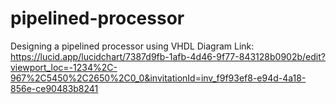 # pipelined-processor
Designing a pipelined processor using VHDL
Diagram Link: 
		https://lucid.app/lucidchart/7387d9fb-1afb-4d46-9f77-843128b0902b/edit?viewport_loc=-1234%2C-967%2C5450%2C2650%2C0_0&invitationId=inv_f9f93ef8-e94d-4a18-856e-ce90483b8241
